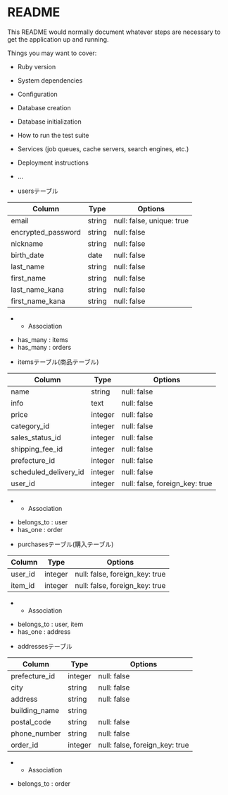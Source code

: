 # README

This README would normally document whatever steps are necessary to get the
application up and running.

Things you may want to cover:

* Ruby version

* System dependencies

* Configuration

* Database creation

* Database initialization

* How to run the test suite

* Services (job queues, cache servers, search engines, etc.)

* Deployment instructions

* ...




<!-- usersテーブル -->

* usersテーブル

| Column             | Type               | Options     |
|--------------------|--------------------|-------------| 
| email              | string             | null: false, unique: true | #email
| encrypted_password | string             | null: false | #password
| nickname           | string             | null: false | #nickname
| birth_date         | date               | null: false | #生年月日
| last_name          | string             | null: false | #苗字
| first_name         | string             | null: false | #名前
| last_name_kana     | string             | null: false | #苗字(カナ)
| first_name_kana    | string             | null: false | #名前(カナ)

* * Association
- has_many : items
- has_many : orders

<!-- itemsテーブル -->

* itemsテーブル(商品テーブル)

| Column               | Type    | Options     |
|----------------------|---------|-------------|
| name                 | string  | null: false | #商品名
| info                 | text    | null: false | #商品の説明
| price                | integer | null: false | #販売価格
| category_id          | integer | null: false | #カテゴリー
| sales_status_id      | integer | null: false | #商品の状態
| shipping_fee_id      | integer | null: false | #配送料の負担
| prefecture_id        | integer | null: false | #発送元の地域
| scheduled_delivery_id| integer | null: false | #発送までの日数
| user_id              | integer | null: false, foreign_key: true | #user_id外部キー参照


* * Association
- belongs_to : user
- has_one : order

<!-- purchasesテーブル -->

* purchasesテーブル(購入テーブル)

| Column          | Type    | Options      |
|-----------------|---------|--------------|
| user_id         | integer | null: false, foreign_key: true  | #user_id外部キー参照
| item_id         | integer | null: false, foreign_key: true  | #item_id外部キー参照

* * Association
- belongs_to : user, item
- has_one : address


<!-- addressesテーブル -->

* addressesテーブル

| Column          | Type    | Options     |
|-----------------|-------- |-------------|
| prefecture_id   | integer | null: false | #都道府県
| city            | string  | null: false | #市区町村
| address         | string  | null: false | #番地
| building_name   | string  |             | #建物名
| postal_code     | string  | null: false | #郵便番号
| phone_number    | string  | null: false | #電話番号
| order_id        | integer | null: false, foreign_key: true | #purchase_id外部キー参照 


* * Association
- belongs_to : order